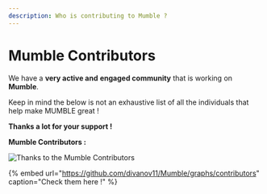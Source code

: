 ```yaml
---
description: Who is contributing to Mumble ?
---
```


# Mumble Contributors

We have a **very active and** **engaged community** that is working on **Mumble**.

Keep in mind the below is not an exhaustive list of all the individuals that help make MUMBLE great ! 



**Thanks a lot for your support !**



**Mumble Contributors :** 

![Thanks to the Mumble Contributors](https://contrib.rocks/image?repo=divanov11/Mumble)

{% embed url="https://github.com/divanov11/Mumble/graphs/contributors" caption="Check them here !" %}


